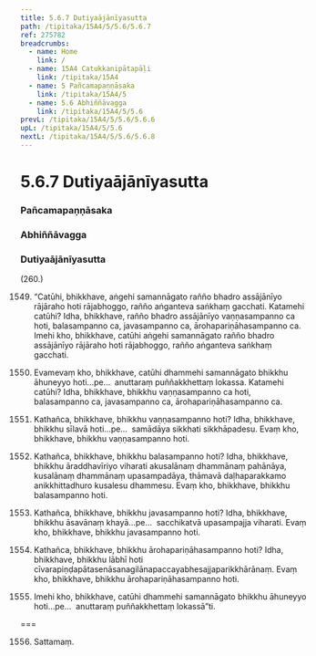```yaml
---
title: 5.6.7 Dutiyaājānīyasutta
path: /tipitaka/15A4/5/5.6/5.6.7
ref: 275782
breadcrumbs:
  - name: Home
    link: /
  - name: 15A4 Catukkanipātapāḷi
    link: /tipitaka/15A4
  - name: 5 Pañcamapaṇṇāsaka
    link: /tipitaka/15A4/5
  - name: 5.6 Abhiññāvagga
    link: /tipitaka/15A4/5/5.6
prevL: /tipitaka/15A4/5/5.6/5.6.6
upL: /tipitaka/15A4/5/5.6
nextL: /tipitaka/15A4/5/5.6/5.6.8
---
```


# 5.6.7 Dutiyaājānīyasutta

### Pañcamapaṇṇāsaka

### Abhiññāvagga

### Dutiyaājānīyasutta

(260.)

1549. “Catūhi, bhikkhave, aṅgehi samannāgato rañño bhadro assājānīyo rājāraho hoti rājabhoggo, rañño aṅganteva saṅkhaṃ gacchati. Katamehi catūhi? Idha, bhikkhave, rañño bhadro assājānīyo vaṇṇasampanno ca hoti, balasampanno ca, javasampanno ca, ārohapariṇāhasampanno ca. Imehi kho, bhikkhave, catūhi aṅgehi samannāgato rañño bhadro assājānīyo rājāraho hoti rājabhoggo, rañño aṅganteva saṅkhaṃ gacchati.

1550. Evamevaṃ kho, bhikkhave, catūhi dhammehi samannāgato bhikkhu āhuneyyo hoti…pe…  anuttaraṃ puññakkhettaṃ lokassa. Katamehi catūhi? Idha, bhikkhave, bhikkhu vaṇṇasampanno ca hoti, balasampanno ca, javasampanno ca, ārohapariṇāhasampanno ca.

1551. Kathañca, bhikkhave, bhikkhu vaṇṇasampanno hoti? Idha, bhikkhave, bhikkhu sīlavā hoti…pe…  samādāya sikkhati sikkhāpadesu. Evaṃ kho, bhikkhave, bhikkhu vaṇṇasampanno hoti.

1552. Kathañca, bhikkhave, bhikkhu balasampanno hoti? Idha, bhikkhave, bhikkhu āraddhavīriyo viharati akusalānaṃ dhammānaṃ pahānāya, kusalānaṃ dhammānaṃ upasampadāya, thāmavā daḷhaparakkamo anikkhittadhuro kusalesu dhammesu. Evaṃ kho, bhikkhave, bhikkhu balasampanno hoti.

1553. Kathañca, bhikkhave, bhikkhu javasampanno hoti? Idha, bhikkhave, bhikkhu āsavānaṃ khayā…pe…  sacchikatvā upasampajja viharati. Evaṃ kho, bhikkhave, bhikkhu javasampanno hoti.

1554. Kathañca, bhikkhave, bhikkhu ārohapariṇāhasampanno hoti? Idha, bhikkhave, bhikkhu lābhī hoti cīvarapiṇḍapātasenāsanagilānapaccayabhesajjaparikkhārānaṃ. Evaṃ kho, bhikkhave, bhikkhu ārohapariṇāhasampanno hoti.

1555. Imehi kho, bhikkhave, catūhi dhammehi samannāgato bhikkhu āhuneyyo hoti…pe…  anuttaraṃ puññakkhettaṃ lokassā”ti.

===

1556. Sattamaṃ.




